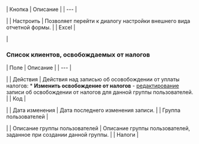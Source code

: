 | Кнопка | Описание |
| --- |

|
| Настроить | Позволяет перейти к диалогу настройки внешнего вида отчетной формы. |
| Excel |

|

  

### Список клиентов, освобождаемых от налогов

| Поле | Описание |
| --- |

|
| Действия | Действия над записью об осовобождении от уплаты налогов:  * **Изменить освобождение от налогов** - [редактирование](/user_help/store/sale/settings/tax/sale_tax_exempt_edit.php) записи об освобождении от налогов для данной группы пользователей. |
| Код |

|
| Дата изменения | Дата последнего изменения записи. |
| Группа пользователей |

|
| Описание группы пользователей | Описание группы пользователей, заданное при создании данной группы. |
| Налоги |